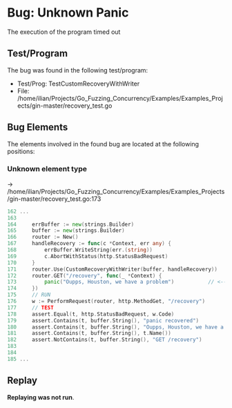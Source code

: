 # Bug: Unknown Panic

The execution of the program timed out

## Test/Program
The bug was found in the following test/program:

- Test/Prog: TestCustomRecoveryWithWriter
- File: /home/ilian/Projects/Go_Fuzzing_Concurrency/Examples/Examples_Projects/gin-master/recovery_test.go

## Bug Elements
The elements involved in the found bug are located at the following positions:

###  Unknown element type
-> /home/ilian/Projects/Go_Fuzzing_Concurrency/Examples/Examples_Projects/gin-master/recovery_test.go:173
```go
162 ...
163 
164 	errBuffer := new(strings.Builder)
165 	buffer := new(strings.Builder)
166 	router := New()
167 	handleRecovery := func(c *Context, err any) {
168 		errBuffer.WriteString(err.(string))
169 		c.AbortWithStatus(http.StatusBadRequest)
170 	}
171 	router.Use(CustomRecoveryWithWriter(buffer, handleRecovery))
172 	router.GET("/recovery", func(_ *Context) {
173 		panic("Oupps, Houston, we have a problem")           // <-------
174 	})
175 	// RUN
176 	w := PerformRequest(router, http.MethodGet, "/recovery")
177 	// TEST
178 	assert.Equal(t, http.StatusBadRequest, w.Code)
179 	assert.Contains(t, buffer.String(), "panic recovered")
180 	assert.Contains(t, buffer.String(), "Oupps, Houston, we have a problem")
181 	assert.Contains(t, buffer.String(), t.Name())
182 	assert.NotContains(t, buffer.String(), "GET /recovery")
183 
184 
185 ...
```


## Replay
**Replaying was not run**.

